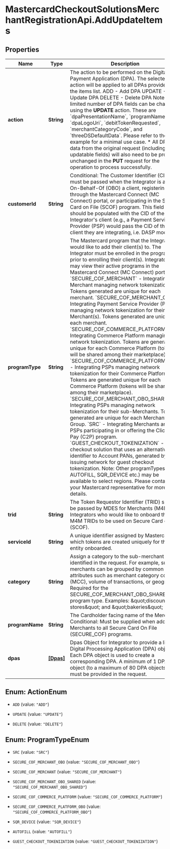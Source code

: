 # MastercardCheckoutSolutionsMerchantRegistrationApi.AddUpdateItems

## Properties

Name | Type | Description | Notes
------------ | ------------- | ------------- | -------------
**action** | **String** | The action to be performed on the Digital Payment Application (DPA). The selected action will be applied to all DPAs provided in the items list.  ADD - Add DPA  UPDATE - Update DPA  DELETE - Delete DPA  Note: * A limited number of DPA fields can be changed using the __UPDATE__ action. These are &#x60;dpaPresentationName&#x60;, &#x60;programName&#x60;, &#x60;dpaLogoUri&#x60;, &#x60;debitTokenRequested&#x60;, &#x60;merchantCategoryCode&#x60;, and &#x60;threeDSDefaultData&#x60;. Please refer to the example for a minimal use case. * All DPA data from the original request (including non-updatable fields) will also need to be provided unchanged in the __PUT__ request for the operation to process successfully.  | 
**customerId** | **String** | Conditional: The Customer Identifier (CID) must be passed when the Integrator is acting On-Behalf-Of (OBO) a client, registering through the Mastercard Connect (MC Connect) portal, or participating in the Secure Card on File (SCOF) program.  This field should be populated with the CID of the Integrator&#39;s client (e.g., a Payment Service Provider (PSP) would pass the CID of the client they are integrating, i.e. DASP model).  | [optional] 
**programType** | **String** | The Mastercard program that the Integrator would like to add their client(s) to. The Integrator must be enrolled in the program prior to enrolling their client(s). Integrators may view their active programs in the Mastercard Connect (MC Connect) portal.  &#x60;SECURE_COF_MERCHANT&#x60; -  Integrating Merchant managing network tokenization. Tokens generated are unique for each merchant.  &#x60;SECURE_COF_MERCHANT_OBO&#x60; - Integrating Payment Service Provider (PSP) managing network tokenization for their Merchant(s). Tokens generated are unique for each merchant.  &#x60;SECURE_COF_COMMERCE_PLATFORM&#x60; - Integrating Commerce Platform managing network tokenization. Tokens are generated unique for each Commerce Platform (tokens will be shared among their marketplace).  &#x60;SECURE_COF_COMMERCE_PLATFORM_OBO&#x60; - Integrating PSPs managing network tokenization for their Commerce Platform(s). Tokens are generated unique for each Commerce Platform (tokens will be shared among their marketplace).  &#x60;SECURE_COF_MERCHANT_OBO_SHARED&#x60; - Integrating PSPs managing network tokenization for their sub-Merchants. Tokens generated are unique for each Merchant Group.  &#x60;SRC&#x60; - Integrating Merchants and PSPs participating in or offering the Click to Pay (C2P) program.  &#x60;GUEST_CHECKOUT_TOKENIZATION&#x60; - A checkout solution that uses an alternative identifier to Account PANs, generated by the issuing network for guest checkout tokenization.  Note: Other programTypes (e.g., AUTOFILL, SQR_DEVICE etc.) may be available to select regions. Please contact your Mastercard representative for more details.  | 
**trid** | **String** | The Token Requestor Identifier (TRID) should be passed by MDES for Merchants (M4M) Integrators who would like to onboard their M4M TRIDs to be used on Secure Card on File (SCOF). | [optional] 
**serviceId** | **String** | A unique identifier assigned by Mastercard for which tokens are created uniquely for the entity onboarded. | [optional] 
**category** | **String** | Assign a category to the sub-merchant group identified in the request. For example, sub-merchants can be grouped by common attributes such as merchant category code (MCC), volume of transactions, or geography. Required for the SECURE_COF_MERCHANT_OBO_SHARED program type. Examples: \&quot;discount stores\&quot; and \&quot;bakeries\&quot; | [optional] 
**programName** | **String** | The Cardholder facing name of the Merchant.  Conditional: Must be supplied when adding Merchants to all Secure Card On File (SECURE_COF) programs.  | [optional] 
**dpas** | [**[Dpas]**](Dpas.md) | Dpas  Object for Integrator to provide a list of Digital Processing Application (DPA) objects. Each DPA object is used to create a corresponding DPA. A minimum of 1 DPA object (to a maximum of 80 DPA objects) must be provided in the request.  | [optional] 



## Enum: ActionEnum


* `ADD` (value: `"ADD"`)

* `UPDATE` (value: `"UPDATE"`)

* `DELETE` (value: `"DELETE"`)





## Enum: ProgramTypeEnum


* `SRC` (value: `"SRC"`)

* `SECURE_COF_MERCHANT_OBO` (value: `"SECURE_COF_MERCHANT_OBO"`)

* `SECURE_COF_MERCHANT` (value: `"SECURE_COF_MERCHANT"`)

* `SECURE_COF_MERCHANT_OBO_SHARED` (value: `"SECURE_COF_MERCHANT_OBO_SHARED"`)

* `SECURE_COF_COMMERCE_PLATFORM` (value: `"SECURE_COF_COMMERCE_PLATFORM"`)

* `SECURE_COF_COMMERCE_PLATFORM_OBO` (value: `"SECURE_COF_COMMERCE_PLATFORM_OBO"`)

* `SQR_DEVICE` (value: `"SQR_DEVICE"`)

* `AUTOFILL` (value: `"AUTOFILL"`)

* `GUEST_CHECKOUT_TOKENIZATION` (value: `"GUEST_CHECKOUT_TOKENIZATION"`)




